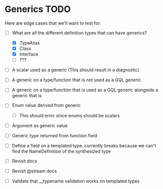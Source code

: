 # Generics TODO

Here are edge cases that we'll want to test for:

- [ ] What are all the different definition types that can have generics?

  - [x] TypeAlias
  - [x] Class
  - [x] Interface
  - [ ] ???

- [ ] A scalar used as a generic (This should result in a diagnostic)
- [ ] A generic on a type/function that is not used as a GQL generic
- [ ] A generic on a type/function that is used as a GQL generic alongside a generic that is
- [ ] Enum value derived from generic
  - [ ] This should error since enums should be scalars
- [ ] Argument as generic value
- [ ] Generic type returned from function field
- [ ] Define a field on a templated type. currently breaks because we can't find the NameDefinition of the synthesized type
- [ ] Revisit docs
- [ ] Revisit @stream docs
- [ ] Validate that \_\_typename validation works on templated types
